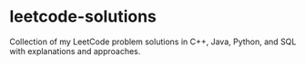 # leetcode-solutions
Collection of my LeetCode problem solutions in C++, Java, Python, and SQL with explanations and approaches.
